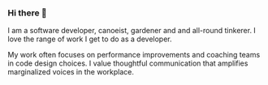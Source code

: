 ### Hi there 👋

I am a software developer, canoeist, gardener and and all-round tinkerer. I love the range of work I get to do as a developer.

My work often focuses on performance improvements and coaching teams in code design choices. I value thoughtful communication that amplifies marginalized voices in the workplace.
